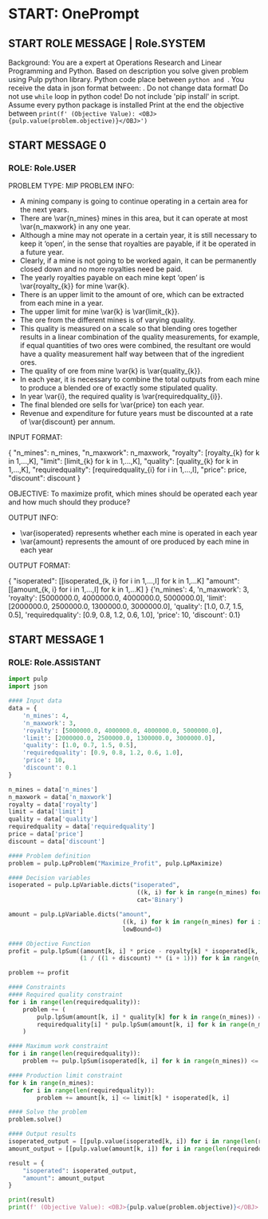 # START: OnePrompt 
## START ROLE MESSAGE | Role.SYSTEM 
Background: You are a expert at Operations Research and Linear Programming and Python. Based on description you solve given problem using Pulp python library. Python code place between ```python and ```. You receive the data in json format between: <DATA></DATA>. Do not change data format! Do not use `while` loop in python code! Do not include 'pip install' in script. Assume every python package is installed Print at the end the objective between <OBJ></OBJ> `print(f' (Objective Value): <OBJ>{pulp.value(problem.objective)}</OBJ>')`  
## START MESSAGE 0 
### ROLE: Role.USER
<DESCRIPTION>
PROBLEM TYPE: MIP
PROBLEM INFO:

- A mining company is going to continue operating in a certain area for the next years. 
- There are \var{n_mines} mines in this area, but it can operate at most \var{n_maxwork} in any one year. 
- Although a mine may not operate in a certain year, it is still necessary to keep it ‘open’, in the sense that royalties are payable, if it be operated in a future year. 
- Clearly, if a mine is not going to be worked again, it can be permanently closed down and no more royalties need be paid. 
- The yearly royalties payable on each mine kept ‘open’ is \var{royalty_{k}} for mine \var{k}.
- There is an upper limit to the amount of ore, which can be extracted from each mine in a year. 
- The upper limit for mine \var{k} is \var{limit_{k}}.
- The ore from the different mines is of varying quality.
- This quality is measured on a scale so that blending ores together results in a linear combination of the quality measurements, for example, if equal quantities of two ores were combined, the resultant ore would have a quality measurement half way between
that of the ingredient ores. 
- The quality of ore from mine \var{k} is \var{quality_{k}}.
- In each year, it is necessary to combine the total outputs from each mine to produce a blended ore of exactly some stipulated quality.
- In year \var{i}, the required quality is \var{requiredquality_{i}}.
- The final blended ore sells for \var{price} ton each year. 
- Revenue and expenditure for future years must be discounted at a rate of \var{discount} per annum.

INPUT FORMAT:

{
    "n_mines": n_mines,
    "n_maxwork": n_maxwork,
    "royalty": [royalty_{k} for k in 1,...,K],
    "limit": [limit_{k} for k in 1,...,K],
    "quality": [quality_{k} for k in 1,...,K],
    "requiredquality": [requiredquality_{i} for i in 1,...,I],
    "price": price,
    "discount": discount
}


OBJECTIVE: To maximize profit, which mines should be operated each year and how much should they produce?

OUTPUT INFO:

- \var{isoperated} represents whether each mine is operated in each year
- \var{amount} represents the amount of ore produced by each mine in each year

OUTPUT FORMAT:

{
    "isoperated": [[isoperated_{k, i} for i in 1,...,I] for k in 1,...K]
    "amount": [[amount_{k, i} for i in 1,...,I] for k in 1,...K]
}
</DESCRIPTION>
<DATA>
{'n_mines': 4, 'n_maxwork': 3, 'royalty': [5000000.0, 4000000.0, 4000000.0, 5000000.0], 'limit': [2000000.0, 2500000.0, 1300000.0, 3000000.0], 'quality': [1.0, 0.7, 1.5, 0.5], 'requiredquality': [0.9, 0.8, 1.2, 0.6, 1.0], 'price': 10, 'discount': 0.1}</DATA>


## START MESSAGE 1 
### ROLE: Role.ASSISTANT
```python
import pulp
import json

#### Input data
data = {
    'n_mines': 4,
    'n_maxwork': 3,
    'royalty': [5000000.0, 4000000.0, 4000000.0, 5000000.0],
    'limit': [2000000.0, 2500000.0, 1300000.0, 3000000.0],
    'quality': [1.0, 0.7, 1.5, 0.5],
    'requiredquality': [0.9, 0.8, 1.2, 0.6, 1.0],
    'price': 10,
    'discount': 0.1
}

n_mines = data['n_mines']
n_maxwork = data['n_maxwork']
royalty = data['royalty']
limit = data['limit']
quality = data['quality']
requiredquality = data['requiredquality']
price = data['price']
discount = data['discount']

#### Problem definition
problem = pulp.LpProblem("Maximize_Profit", pulp.LpMaximize)

#### Decision variables
isoperated = pulp.LpVariable.dicts("isoperated", 
                                    ((k, i) for k in range(n_mines) for i in range(len(requiredquality))),
                                    cat='Binary')

amount = pulp.LpVariable.dicts("amount", 
                                ((k, i) for k in range(n_mines) for i in range(len(requiredquality))),
                                lowBound=0)

#### Objective Function
profit = pulp.lpSum((amount[k, i] * price - royalty[k] * isoperated[k, i]) * 
                    (1 / ((1 + discount) ** (i + 1))) for k in range(n_mines) for i in range(len(requiredquality)))

problem += profit

#### Constraints
#### Required quality constraint
for i in range(len(requiredquality)):
    problem += (
        pulp.lpSum(amount[k, i] * quality[k] for k in range(n_mines)) ==
        requiredquality[i] * pulp.lpSum(amount[k, i] for k in range(n_mines))
    )

#### Maximum work constraint
for i in range(len(requiredquality)):
    problem += pulp.lpSum(isoperated[k, i] for k in range(n_mines)) <= n_maxwork

#### Production limit constraint
for k in range(n_mines):
    for i in range(len(requiredquality)):
        problem += amount[k, i] <= limit[k] * isoperated[k, i]

#### Solve the problem
problem.solve()

#### Output results
isoperated_output = [[pulp.value(isoperated[k, i]) for i in range(len(requiredquality))] for k in range(n_mines)]
amount_output = [[pulp.value(amount[k, i]) for i in range(len(requiredquality))] for k in range(n_mines)]

result = {
    "isoperated": isoperated_output,
    "amount": amount_output
}

print(result)
print(f' (Objective Value): <OBJ>{pulp.value(problem.objective)}</OBJ>')
```

